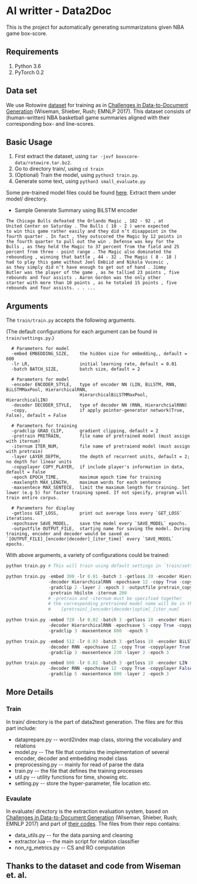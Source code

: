# AI writter - Data2Doc
This is the project for automatically generating summarizatons given NBA game box-score.

## Requirements
1. Python 3.6
2. PyTorch 0.2

## Data set
We use Rotowire [dataset](https://github.com/harvardnlp/boxscore-data) for training as in [Challenges in Data-to-Document Generation](https://arxiv.org/abs/1707.08052) (Wiseman, Shieber, Rush; EMNLP 2017). This dataset consists of (human-written) NBA basketball game summaries aligned with their corresponding box- and line-scores.

## Basic Usage

1. First extract the dataset, using `tar -jxvf boxscore-data/rotowire.tar.bz2`.
2. Go to directory train/, using `cd train`
3. (Optional) Train the model, using `python3 train.py`.
4. Generate some text, using `python3 small_evaluate.py`

Some pre-trained model files could be found [here](https://drive.google.com/open?id=1tfVJin5_RYSW4b8DJE2YQTzoezAsNXyV).
Extract them under model/ directory.

* Sample Generate Summary using BiLSTM encoder
```
The Chicago Bulls defeated the Orlando Magic , 102 - 92 , at
United Center on Saturday . The Bulls ( 10 - 2 ) were expected
to win this game rather easily and they did n’t disappoint in the
fourth quarter . In fact , they outscored the Magic by 12 points in
the fourth quarter to pull out the win . Defense was key for the
Bulls , as they held the Magic to 37 percent from the field and 25
percent from three - point range . The Magic also dominated the
rebounding , winning that battle , 44 - 32 . The Magic ( 8 - 18 )
had to play this game without Joel Embiid and Nikola Vucevic ,
as they simply did n’t have enough to get out of hand . Jimmy
Butler was the player of the game , as he tallied 23 points , five
rebounds and four assists . Aaron Gordon was the only other
starter with more than 10 points , as he totaled 15 points , five
rebounds and four assists. . . ...
```

## Arguments

The `train/train.py` accepts the following arguments.

(The default configurations for each argument can be found in `train/settings.py`.)

```
  # Parameters for model
  -embed EMBEDDING_SIZE,    the hidden size for embedding,, default = 600
  -lr LR,                   initial learning rate, default = 0.01
  -batch BATCH_SIZE,        batch size, default = 2
  
  # Parameters for model
  -encoder ENCODER_STYLE,   type of encoder NN (LIN, BiLSTM, RNN, BiLSTMMaxPool, HierarchicalRNN,
                            HierarchicalBiLSTMMaxPool, HierarchicalLIN)
  -decoder DECODER_STYLE,   type of decoder NN (RNN, HierarchcialRNN)
  -copy,                    if apply pointer-generator network(True, False), default = False
 
  # Parameters for training
  -gradclip GRAD_CLIP,      gradient clipping, default = 2
  -pretrain PRETRAIN,       file name of pretrained model (must assign with iternum)
  -iternum ITER_NUM,        file name of pretraiend model (must assign with pretrain)
  -layer LAYER_DEPTH,       the depth of recurrent units, default = 2; no depth for linear units
  -copyplayer COPY_PLAYER,  if include player's information in data, default = False 
  -epoch EPOCH_TIME,        maximum epoch time for training
  -maxlength MAX_LENGTH,    maximum words for each sentence
  -maxsentece MAX_SENTECE,  limit the maximum length for training. Set lower (e.g 5) for faster training speed. If not specify, program will train entire corpus.

  # Parameters for display
  -getloss GET_LOSS,        print out average loss every `GET_LOSS` iterations.
  -epochsave SAVE_MODEL,    save the model every `SAVE_MODEL` epochs.
  -outputfile OUTPUT_FILE,  starting name for saving the model. During training, encoder and decoder would be saved as `[OUTPUT_FILE]_[encoder|decoder]_[iter_time]` every `SAVE_MODEL` epochs.

```


With above arguments, a variety of configurations could be trained:
```python
python train.py # This will train using default settings in `train/settings.py`

python train.py -embed 300 -lr 0.01 -batch 3 -getloss 20 -encoder HierarchicalRNN 
                -decoder HierarchicalRNN -epochsave 12 -copy True -copyplayer False 
                -gradclip 2 -layer 2 -epoch 3 -outputfile pretrain_copy 
                -pretrain hbilstm -iternum 200
                # -pretrain and -iternum must be specified together
                # the corresponding pretrained model name will be in the format:
                #    [pretrain]_[encoder|decoder|optim]_[iter_num]

python train.py -embed 720 -lr 0.02 -batch 3 -getloss 10 -encoder HierarchicalLIN 
                -decoder HierarchicalRNN -epochsave 5 -copy True -copyplayer True 
                -gradclip 3 -maxsentence 800  -epoch 3

python train.py -embed 512 -lr 0.03 -batch 3 -getloss 10 -encoder BiLSTM 
                -decoder RNN -epochsave 12 -copy True -copyplayer True 
                -gradclip 3 -maxsentence 230 -layer 2 -epoch 3

python train.py -embed 600 -lr 0.02 -batch 3 -getloss 10 -encoder LIN 
                -decoder RNN -epochsave 12 -copy True -copyplayer False 
                -gradclip 5 -maxsentence 800 -layer 2 -epoch 3
```

## More Details

### Train
In train/ directory is the part of data2text generation.
The files are for this part include:
* dataprepare.py -- word2index map class, storing the vocabulary and relations
* model.py -- The file that contains the implementation of several encoder, decoder and embedding model class
* preprocessing.py -- mainly for read of parse the data
* train.py -- the file that defines the training processes
* util.py -- utility functions for time, showing etc.
* setting.py -- store the hyper-parameter, file location etc.
 
### Evaulate
In evaluate/ directory is the extraction evaluation system, based on [Challenges in Data-to-Document Generation](https://arxiv.org/abs/1707.08052) (Wiseman, Shieber, Rush; EMNLP 2017) and part of [their codes](https://github.com/harvardnlp/data2text).
The files from their repo contains:
* data_utils.py -- for the data parsing and cleaning
* extractor.lua -- the main script for relation classifier
* non_rg_metrics.py -- CS and RO computation

## Thanks to the dataset and code from Wiseman et. al.
